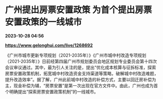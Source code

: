 # 广州提出房票安置政策 为首个提出房票安置政策的一线城市

**2023-10-28 04:56**

**https://www.gelonghui.com/live/1268692**

《广州市城市更新专项规划（2021-2035年）》《广州市城中村改造专项规划（2021-2035年）》日前经第四届广州市规划委员会地区规划专业委员会第十四次会议审议通过。其中，最为引人关注的是，提出“优化成本核算与征拆标准，探索房票安置政策机制，拓宽城中村改造资金支持渠道等策略，破解城中村改造难题，提升改造效率”。据了解，广州此前城中村改造的补偿方式，主要以回迁房补偿为主，现金补偿为辅，“房票安置”是第一次出现在官方文件中。由此，广州也成为首个明确提出“探索房票安置政策机制”的一线城市。